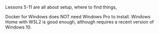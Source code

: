 Lessons 5-11 are all about setup, where to find things, 

Docker for Windows does NOT need Windows Pro to install. Windows Home with WSL2 is good enough, although requires a recent version of Windows 10.